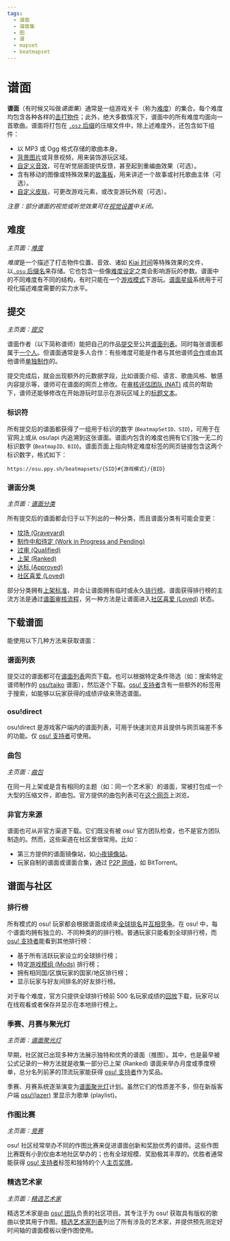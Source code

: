 ```yaml
---
tags:
  - 谱面
  - 谱面集
  - 图
  - 谱
  - mapset
  - beatmapset
---
```


# 谱面

**谱面**（有时候又叫做*谱面集*）通常是一组游戏关卡（称为[难度](#难度)）的集合。每个难度均包含各种各样的[击打物件](/wiki/Gameplay/Hit_object)；此外，绝大多数情况下，谱面中的所有难度均面向一首歌曲。谱面将打包在 [`.osz` 后缀](/wiki/Client/File_formats/Osz_(file_format))的压缩文件中，除上述难度外，还包含如下组件：

- 以 MP3 或 Ogg 格式存储的歌曲本身。
- [背景图片](/wiki/Beatmap/Background)或背景视频，用来装饰游玩区域。
- [自定义音效](/wiki/Beatmapping/Hitsound)，可在听觉层面提供反馈，甚至起到重编曲效果（可选）。
- 含有移动的图像或特殊效果的[故事板](/wiki/Storyboard)，用来讲述一个故事或衬托歌曲主体（可选）。
- [自定义皮肤](/wiki/Skinning)，可更改游戏元素，或改变游玩外观（可选）。

*注意：部分谱面的视觉或听觉效果可在[视觉设置](/wiki/Client/Interface/Visual_settings)中关闭。*

## 难度

*主页面：[难度](/wiki/Beatmap/Difficulty)*

*难度*是一个描述了打击物件位置、音效、诸如 [Kiai 时间](/wiki/Gameplay/Kiai_time)等特殊效果的文件，以[`.osu` 后缀名](/wiki/Client/File_formats/Osu_(file_format))来存储。它也包含一些像[难度设定](/wiki/Client/Beatmap_editor/Song_setup#谱面难度设定-(difficulty))之类会影响游玩的参数。谱面中的不同难度有不同的结构，有时只能在一个[游戏模式](/wiki/Game_mode)下游玩。[谱面星级](/wiki/Beatmap/Star_rating)系统用于可视化描述难度需要的实力水平。

## 提交

*主页面：[提交](/wiki/Beatmapping/Beatmap_submission)*

谱面作者（以下简称谱师）能把自己的作品[提交](/wiki/Beatmapping/Beatmap_submission)至公共[谱面列表](https://osu.ppy.sh/beatmapsets)。同时每张谱面都属于[一个人](/wiki/Beatmap/Beatmap_host)。但谱面通常是多人合作：有些难度可能是作者与其他谱师[合作](/wiki/Beatmap/Beatmap_collaborations)或由其他谱师[单独制作](/wiki/Beatmap/Guest_difficulty)的。

<!-- TODO: after https://github.com/ppy/osu-web/issues/5852 is resolved, this section will need an update -->

提交完成后，就会出现额外的元数据字段，比如谱面介绍、语言、歌曲风格、敏感内容提示等，谱师可在谱面的网页上修改。在[审核评估团队 (NAT)](/wiki/People/Nomination_Assessment_Team) 成员的帮助下，谱师还能够修改在开始游玩时显示在游玩区域上的[标题文本](/wiki/Beatmap/Title_text)。

### 标识符

所有提交后的谱面都获得了一组用于标识的数字 (`BeatmapSetID、SID`)，可用于在官网上或从 osu!api 内追溯到这张谱面。谱面内包含的难度也拥有它们独一无二的标识数字 (`BeatmapID、BID`)。谱面页面上指向特定难度标签的网页链接包含这两个标识数字，格式如下：

```
https://osu.ppy.sh/beatmapsets/{SID}#{游戏模式}/{BID}
```

### 谱面分类

*主页面：[谱面分类](Category)*

所有提交后的谱面都会归于以下列出的一种分类，而且谱面分类有可能会变更：

- [坟场 (Graveyard)](Category#坟场-(graveyard))
- [制作中和待定 (Work in Progress and Pending)](Category#制作中和待定-(work-in-progress-and-pending))
- [过审 (Qualified)](Category#过审-(qualified))
- [上架 (Ranked)](Category#上架-(ranked))
- [达标 (Approved)](Category#达标-(approved))
- [社区喜爱 (Loved)](Category#社区喜爱-(loved))

部分分类拥有[上架标准](/wiki/Ranking_criteria)，并会让谱面拥有临时或永久[排行榜](#排行榜)。谱面获得排行榜的主流方法是通过[谱面审核流程](/wiki/Beatmap_ranking_procedure)，另一种方法是让谱面进入[社区喜爱 (Loved)](Category#社区喜爱-(loved)) 状态。

## 下载谱面

能使用以下几种方法来获取谱面：

### 谱面列表

提交过的谱面都可在[谱面列表](https://osu.ppy.sh/beatmapsets)网页下载。也可以根据特定条件筛选（如：搜索特定谱师制作的 [osu!taiko](/wiki/Game_mode/osu!taiko) 谱面），然后逐个下载。[osu! 支持者](/wiki/osu!supporter)含有一些额外的标签用于搜索，如能够以玩家获得的成绩评级来筛选谱面。

### osu!direct

osu!direct 是游戏客户端内的谱面列表，可用于快速浏览并且提供与网页端差不多的功能。仅 [osu! 支持者](/wiki/osu!supporter)可使用。

### 曲包

*主页面：[曲包](Packs)*

在同一月上架或是含有相同的主题（如：同一个艺术家）的谱面，常被打包成一个大型的压缩文件，即曲包。官方提供的曲包列表可在[这个网页](https://osu.ppy.sh/beatmaps/packs)上浏览。

### 非官方来源

谱面也可从非官方渠道下载。它们既没有被 osu! 官方团队检查，也不是官方团队制造的。然而，这些渠道在社区里很常用。比如：

- 第三方提供的谱面镜像站，如[小夜镜像站](https://osu.sayobot.cn/home)。
- 玩家自制的谱面或谱面合集，通过 [P2P 网络](https://en.wikipedia.org/wiki/Peer-to-peer)，如 BitTorrent。

## 谱面与社区

### 排行榜

所有模式的 osu! 玩家都会根据谱面成绩来[全球排名](/wiki/Performance_points)并[互相竞争](/wiki/Ranking)。在 osu! 中，每个谱面均拥有独立的、不同种类的的排行榜。普通玩家只能看到全球排行榜，而 [osu! 支持者](/wiki/osu!supporter)能看到其他排行榜：

- 基于所有活跃玩家设立的全球排行榜；
- 特定[游戏模组 (Mods)](/wiki/Gameplay/Game_modifier) 排行榜；
- 拥有相同国/区旗玩家的国家/地区排行榜；
- 显示玩家与好友间排名的好友排行榜。

对于每个难度，官方只提供全球排行榜前 500 名玩家成绩的[回放](/wiki/Gameplay/Replay)下载，玩家可以在线观看或者保存并显示在本地排行榜上。

### 季赛、月赛与聚光灯

<!-- TODO: would be very cool to have a separate article for osu!lazer as well (issue #4686) -->

*主页面：[谱面聚光灯](/wiki/Beatmap_Spotlights)*

早期，社区就已出现多种方法展示独特和优秀的谱面（推图）。其中，也是最早被公式记录的一种方法就是收集一部分已上架 (Ranked) 谱面来举办月度或季度榜单，总分名列前茅的顶流玩家能获得 [osu! 支持者](/wiki/osu!supporter)作为奖品。

季赛、月赛系统逐渐演变为[谱面聚光灯](/wiki/Beatmap_Spotlights)计划。虽然它们的性质差不多，但在新版客户端 [osu!(lazer)](/wiki/Client/Release_stream/Lazer) 里显示为歌单 (playlist)。

### 作图比赛

*主页面：[竞赛](/wiki/Contests)*

osu! 社区经常举办不同的作图比赛来促进谱面创新和奖励优秀的谱师。这些作图比赛既有小到仅由本地社区举办的；也有全球规模、奖励极其丰厚的。优胜者通常能获得 [osu! 支持者](/wiki/osu!supporter)标签和独特的个人[主页奖牌](/wiki/Community/Profile_badge)。

### 精选艺术家

*主页面：[精选艺术家](/wiki/People/Featured_Artists)*

精选艺术家是由 [osu! 团队](/wiki/People/osu!_team)负责的社区项目。其专注于为 osu! 获取具有版权的歌曲以使其用于作图。[精选艺术家列表](https://osu.ppy.sh/beatmaps/artists)列出了所有涉及的艺术家，并提供预先测定好时间轴的谱面模板以便作图使用。
